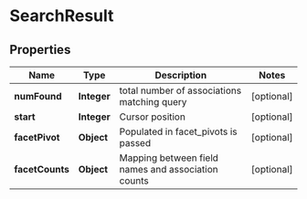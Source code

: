 
# SearchResult

## Properties
Name | Type | Description | Notes
------------ | ------------- | ------------- | -------------
**numFound** | **Integer** | total number of associations matching query |  [optional]
**start** | **Integer** | Cursor position |  [optional]
**facetPivot** | **Object** | Populated in facet_pivots is passed |  [optional]
**facetCounts** | **Object** | Mapping between field names and association counts |  [optional]



